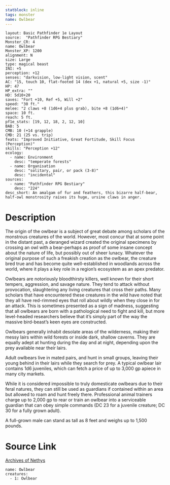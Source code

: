```yaml
---
statblock: inline
tags: monster
name: Owlbear
---
```

```statblock
layout: Basic Pathfinder 1e Layout
source:  "Pathfinder RPG Bestiary"
Monster_CR: 4
name: Owlbear
Monster_XP: 1200
alignment: N
size: Large
type: magical beast
INI: +5
perception: +12
senses: "darkvision, low-light vision, scent"
AC: "15, touch 10, flat-footed 14 (dex +1, natural +5, size -1)"
HP: 47
HP_extra: ""
HD: 5d10+20
saves: "Fort +10, Ref +5, Will +2"
speed: "30 ft."
melee: "2 claws +8 (1d6+4 plus grab), bite +8 (1d6+4)"
space: 10 ft.
reach: 5 ft.
pf1e_stats: [19, 12, 18, 2, 12, 10]
BAB: 5
CMB: 10 (+14 grapple)
CMD: 21 (25 vs. trip)
feats: "Improved Initiative, Great Fortitude, Skill Focus (Perception)"
skills: "Perception +12"
ecology:
  - name: Environment
    desc: "temperate forests"
  - name: Organisation
    desc: "solitary, pair, or pack (3-8)"
    desc: "incidental"
sources:
  - name: "Pathfinder RPG Bestiary"
    desc: "224"
desc_short: An amalgam of fur and feathers, this bizarre half-bear, half-owl monstrosity raises its huge, ursine claws in anger.
```
# Description
The origin of the owlbear is a subject of great debate among scholars of the monstrous creatures of the world. However, most concur that at some point in the distant past, a deranged wizard created the original specimens by crossing an owl with a bear-perhaps as proof of some insane concept about the nature of life, but possibly out of sheer lunacy. Whatever the original purpose of such a freakish creation as the owlbear, the creature bred true and has become quite well-established in woodlands across the world, where it plays a key role in a region’s ecosystem as an apex predator.

Owlbears are notoriously bloodthirsty killers, well known for their short tempers, aggression, and savage nature. They tend to attack without provocation, slaughtering any living creatures that cross their paths. Many scholars that have encountered these creatures in the wild have noted that they all have red-rimmed eyes that roll about wildly when they close in for an attack. This is sometimes presented as a sign of madness, suggesting that all owlbears are born with a pathological need to fight and kill, but more level-headed researchers believe that it’s simply part of the way the massive bird-beast’s keen eyes are constructed.

Owlbears generally inhabit desolate areas of the wilderness, making their messy lairs within wild forests or inside dark, shallow caverns. They are equally adept at hunting during the day and at night, depending upon the prey available near their lairs.

Adult owlbears live in mated pairs, and hunt in small groups, leaving their young behind in their lairs while they search for prey. A typical owlbear lair contains 1d6 juveniles, which can fetch a price of up to 3,000 gp apiece in many city markets.

While it is considered impossible to truly domesticate owlbears due to their feral natures, they can still be used as guardians if contained within an area but allowed to roam and hunt freely there. Professional animal trainers charge up to 2,000 gp to rear or train an owlbear into a serviceable guardian that can obey simple commands (DC 23 for a juvenile creature; DC 30 for a fully grown adult).

A full-grown male can stand as tall as 8 feet and weighs up to 1,500 pounds.
# Source Link
[Archives of Nethys](https://aonprd.com/MonsterDisplay.aspx?ItemName=Owlbear)
```encounter-table
name: Owlbear
creatures:
  - 1: Owlbear
```

